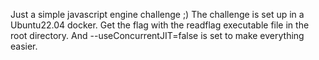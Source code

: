 Just a simple javascript engine challenge ;)
The challenge is set up in a Ubuntu22.04 docker. Get the flag with the readflag executable file in the root directory. And --useConcurrentJIT=false is set to make everything easier.
